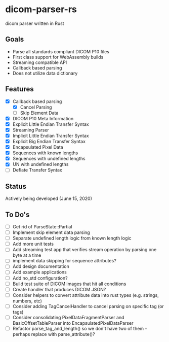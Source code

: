 # dicom-parser-rs
dicom parser written in Rust

## Goals

* Parse all standards compliant DICOM P10 files
* First class support for WebAssembly builds 
* Streaming compatible API
* Callback based parsing
* Does not utilize data dictionary

## Features

* [X] Callback based parsing
    * [X] Cancel Parsing
    * [ ] Skip Element Data
* [X] DICOM P10 Meta Information
* [X] Explicit Little Endian Transfer Syntax
* [X] Streaming Parser
* [X] Implicit Little Endian Transfer Syntax
* [X] Explicit Big Endian Transfer Syntax
* [X] Encapsulated Pixel Data
* [X] Sequences with known lengths
* [X] Sequences with undefined lengths
* [X] UN with undefined lengths
* [ ] Deflate Transfer Syntax

## Status

Actively being developed (June 15, 2020)

## To Do's

* [ ] Get rid of ParseState::Partial
* [ ] Implement skip element data parsing
* [ ] Separate undefined length logic from known length logic
* [ ] Add more unit tests
* [ ] Add streaming test app that verifies stream operation by parsing one byte at a time
* [ ] implement data skipping for sequence attributes?
* [ ] Add design documentation
* [ ] Add example applications
* [ ] Add no_std configuration?
* [ ] Build test suite of DICOM images that hit all conditions
* [ ] Create handler that produces DICOM JSON?
* [ ] Consider helpers to convert attribute data into rust types (e.g. strings, numbers, etc)
* [ ] Consider adding TagCancelHandler to cancel parsing on specific tag (or tags)
* [ ] Consider consolidating PixelDataFragmentParser and BasicOffsetTableParser into EncapsulatedPixelDataParser
* [ ] Refactor parse_tag_and_length() so we don't have two of them - perhaps replace with parse_attribute()?